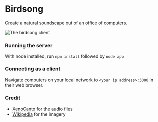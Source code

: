 Birdsong
========

Create a natural soundscape out of an office of computers.

![The birdsong client](http://cl.ly/image/0D0K1H3K341u/Image%202014-02-20%20at%208.25.23%20pm.png)

### Running the server

With node installed, run `npm install` followed by `node app`

### Connecting as a client

Navigate computers on your local network to `<your ip address>:3000` in their web browser.

### Credit

- [XenoCanto](http://xeno-canto.org) for the audio files
- [Wikipedia](http://www.wikipedia.org/) for the imagery
